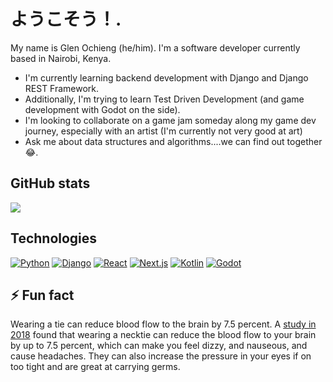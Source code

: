 # ようこそう！.
My name is Glen Ochieng (he/him). I'm a software developer currently based in Nairobi, Kenya.
- I'm currently learning backend development with Django and Django REST Framework.
- Additionally, I'm trying to learn Test Driven Development (and game development with Godot on the side).
- I'm looking to collaborate on a game jam someday along my game dev journey, especially with an artist (I'm currently not very good at art)
- Ask me about data structures and algorithms....we can find out together 😂.

## GitHub stats
![](https://github-readme-stats.vercel.app/api?username=mirror83&show_icons=true)

## Technologies
[![Python](https://img.shields.io/badge/Python-3776AB?style=for-the-badge&logo=python&logoColor=white)](https://docs.python.org/)
[![Django](https://img.shields.io/badge/Django-092E20?style=for-the-badge&logo=django&logoColor=white)](https://docs.djangoproject.com/)
[![React](https://img.shields.io/badge/React-20232A?style=for-the-badge&logo=react&logoColor=61DAFB)](https://react.dev/learn)
[![Next.js](https://img.shields.io/badge/Next.js-000000?style=for-the-badge&logo=next.js&logoColor=white)](https://nextjs.org/docs)
[![Kotlin](https://img.shields.io/badge/Kotlin%20(JVM)-7F52FF?style=for-the-badge&logo=kotlin&logoColor=white)](https://kotlinlang.org/docs/)
[![Godot](https://img.shields.io/badge/Godot-478CBF?style=for-the-badge&logo=godot-engine&logoColor=white)](https://docs.godotengine.org/)

## ⚡ Fun fact
Wearing a tie can reduce blood flow to the brain by 7.5 percent. A [study in 2018](https://link.springer.com/article/10.1007/s00234-018-2048-7) found that wearing a necktie can reduce the blood flow to your brain by up to 7.5 percent, which can make you feel dizzy, and nauseous, and cause headaches. They can also increase the pressure in your eyes if on too tight and are great at carrying germs.


<!--
**Mirror83/Mirror83** is a ✨ _special_ ✨ repository because its `README.md` (this file) appears on your GitHub profile.

Here are some ideas to get you started:

- 🔭 I’m currently working on ...
- 🌱 I’m currently learning ...
- 👯 I’m looking to collaborate on ...
- 🤔 I’m looking for help with ...
- 💬 Ask me about ...
- 📫 How to reach me: ...
- 😄 Pronouns: ...
- ⚡ Fun fact: ...
-->
